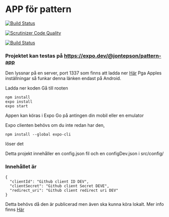 # APP för pattern

[![Build Status](https://app.travis-ci.com/jontepson/pattern.svg?branch=main)](https://app.travis-ci.com/jontepson/pattern)

[![Scrutinizer Code Quality](https://scrutinizer-ci.com/g/jontepson/pattern/badges/quality-score.png?b=main)](https://scrutinizer-ci.com/g/jontepson/pattern/?branch=main)

[![Build Status](https://scrutinizer-ci.com/g/jontepson/pattern/badges/build.png?b=main)](https://scrutinizer-ci.com/g/jontepson/pattern/build-status/main)

### Projektet kan testas på https://expo.dev/@jontepson/pattern-app
Den lyssnar på en server, port 1337 som finns att ladda ner [Här](https://github.com/alexander97olsson/Scooter-API)
Pga Apples inställningar så funkar denna länken endast på Android.

Ladda ner koden
Gå till rooten
```
npm install
expo install
expo start
```
Appen kan köras i Expo Go på antingen din mobil eller en emulator

Expo clienten behövs om du inte redan har den,
```
npm install --global expo-cli
```
löser det

Detta projekt innehåller en config.json fil och en configDev.json i src/config/

### Innehållet är
```
{ 
  "clientId": "Github client ID DEV",
  "clientSecret": "Github client Secret DEVE",
  "redirect_uri": "Github client redirect uri DEV"
}
```
Detta behövs då den är publicerad men även ska kunna köra lokalt. Mer info finns
[Här](https://docs.expo.dev/guides/authentication/#redirect-uri-patterns)
